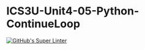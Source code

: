 # ICS3U-Unit4-05-Python-ContinueLoop

[![GitHub's Super Linter](https://github.com/dbcalitis/ICS3U-Unit4-05-Python-ContinueLoop/workflows/GitHub's%20Super%20Linter/badge.svg)](https://github.com/dbcalitis/ICS3U-Unit4-05-Python-ContinueLoop/actions)
